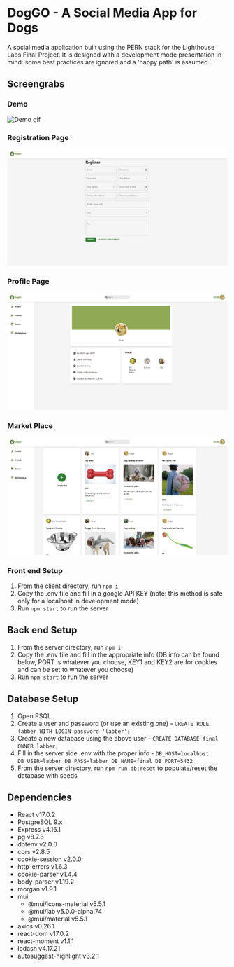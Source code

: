 # DogGO - A Social Media App for Dogs

A social media application built using the PERN stack for the Lighthouse Labs Final Project. It is designed with a development mode presentation in mind: some best practices are ignored and a 'happy path' is assumed.

## Screengrabs

### Demo

![Demo gif](https://github.com/pax-n/Dog-Social-App/blob/master/client/public/images/finaldemo.gif)

### Registration Page

!["registration"](https://github.com/pax-n/Dog-Social-App/blob/master/client/public/images/RegistrationPage.png)

### Profile Page

!["profile"](https://github.com/pax-n/Dog-Social-App/blob/master/client/public/images/ProfilePage.png)

### Market Place

!["market"](https://github.com/pax-n/Dog-Social-App/blob/master/client/public/images/MarketPlace.png)

### Front end Setup

1. From the client directory, run `npm i`
2. Copy the .env file and fill in a google API KEY (note: this method is safe only for a localhost in development mode)
3. Run `npm start` to run the server

## Back end Setup

1. From the server directory, run `npm i`
2. Copy the .env file and fill in the appropriate info (DB info can be found below, PORT is whatever you choose, KEY1 and KEY2 are for cookies and can be set to whatever you choose)
3. Run `npm start` to run the server

## Database Setup

1. Open PSQL
2. Create a user and password (or use an existing one) - `CREATE ROLE labber WITH LOGIN password 'labber';`
3. Create a new database using the above user - `CREATE DATABASE final OWNER labber;`
4. Fill in the server side .env with the proper info -
   `DB_HOST=localhost DB_USER=labber DB_PASS=labber DB_NAME=final DB_PORT=5432`
5. From the server directory, run `npm run db:reset` to populate/reset the database with seeds

## Dependencies

- React v17.0.2
- PostgreSQL 9.x
- Express v4.16.1
- pg v8.7.3
- dotenv v2.0.0
- cors v2.8.5
- cookie-session v2.0.0
- http-errors v1.6.3
- cookie-parser v1.4.4
- body-parser v1.19.2
- morgan v1.9.1
- mui:
  - @mui/icons-material v5.5.1
  - @mui/lab v5.0.0-alpha.74
  - @mui/material v5.5.1
- axios v0.26.1
- react-dom v17.0.2
- react-moment v1.1.1
- lodash v4.17.21
- autosuggest-highlight v3.2.1

